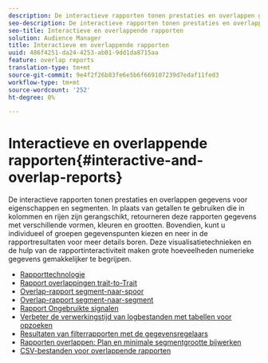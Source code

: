 ```yaml
---
description: De interactieve rapporten tonen prestaties en overlappen gegevens voor eigenschappen en segmenten. In plaats van getallen te gebruiken die in kolommen en rijen zijn gerangschikt, retourneren deze rapporten gegevens met verschillende vormen, kleuren en grootten. Bovendien, kunt u individueel of groepen gegevenspunten kiezen en neer in de rapportresultaten voor meer details boren. Deze visualisatietechnieken en de hulp van de rapportinteractiviteit maken grote hoeveelheden numerieke gegevens gemakkelijker te begrijpen.
seo-description: De interactieve rapporten tonen prestaties en overlappen gegevens voor eigenschappen en segmenten. In plaats van getallen te gebruiken die in kolommen en rijen zijn gerangschikt, retourneren deze rapporten gegevens met verschillende vormen, kleuren en grootten. Bovendien, kunt u individueel of groepen gegevenspunten kiezen en neer in de rapportresultaten voor meer details boren. Deze visualisatietechnieken en de hulp van de rapportinteractiviteit maken grote hoeveelheden numerieke gegevens gemakkelijker te begrijpen.
seo-title: Interactieve en overlappende rapporten
solution: Audience Manager
title: Interactieve en overlappende rapporten
uuid: 486f4251-da24-4253-ab01-9dd1da8715aa
feature: overlap reports
translation-type: tm+mt
source-git-commit: 9e4f2f26b83fe6e5b6f669107239d7edaf11fed3
workflow-type: tm+mt
source-wordcount: '252'
ht-degree: 0%

---
```



# Interactieve en overlappende rapporten{#interactive-and-overlap-reports}

De interactieve rapporten tonen prestaties en overlappen gegevens voor eigenschappen en segmenten. In plaats van getallen te gebruiken die in kolommen en rijen zijn gerangschikt, retourneren deze rapporten gegevens met verschillende vormen, kleuren en grootten. Bovendien, kunt u individueel of groepen gegevenspunten kiezen en neer in de rapportresultaten voor meer details boren. Deze visualisatietechnieken en de hulp van de rapportinteractiviteit maken grote hoeveelheden numerieke gegevens gemakkelijker te begrijpen.

+ [Rapporttechnologie](interactive-report-technology.md)
+ [Rapport overlappingen trait-to-Trait](trait-trait-overlap-report.md)
+ [Overlap-rapport segment-naar-spoor](segment-trait-overlap-report.md)
+ [Overlap-rapport segment-naar-segment](segment-segment-overlap-report.md)
+ [Rapport Ongebruikte signalen](unused-signals.md)
+ [Verbeter de verwerkingstijd van logbestanden met tabellen voor opzoeken](lookup-tables.md)
+ [Resultaten van filterrapporten met de gegevensregelaars](data-sliders.md)
+ [Rapporten overlappen: Plan en minimale segmentgrootte bijwerken](overlap-minimum-segment-size.md)
+ [CSV-bestanden voor overlappende rapporten](overlap-csv-files.md)

<!-- 

c_dynamic_reports.xml

 -->
